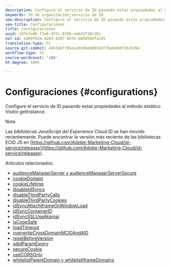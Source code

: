 ```yaml
---
description: Configure el servicio de ID pasando estas propiedades al método estático Visitor.getInstance.
keywords: ID de organización;servicio de ID
seo-description: Configure el servicio de ID pasando estas propiedades al método estático Visitor.getInstance.
seo-title: Configuraciones
title: Configuraciones
uuid: 2dfe1ed6-f3a6-4f5c-976b-eeb43738c20c
exl-id: a369f624-d263-4287-bb7e-b89d584fa245
translation-type: ht
source-git-commit: 4453ebf701ea2dc06e6093dd77be6eb0f3b2936e
workflow-type: ht
source-wordcount: '100'
ht-degree: 100%

---
```


# Configuraciones {#configurations}

Configure el servicio de ID pasando estas propiedades al método estático Visitor.getInstance.

>[!NOTE]
>
>Las *bibliotecas JavaScript del Experience Cloud ID* se han movido recientemente. Puede encontrar la versión más reciente de las bibliotecas ECID JS en [https://github.com/Adobe-Marketing-Cloud/id-service/releases](https://github.com/Adobe-Marketing-Cloud/id-service/releases).

Artículos relacionados:

+ [audienceManagerServer y audienceManagerServerSecure](subdomain-config.md)
+ [cookieDomain](cookiedomain.md)
+ [cookieLifetime](cookielifetime.md)
+ [disableIdSyncs](disableidsync.md)
+ [disableThirdPartyCalls](disablethirdpartycalls.md)
+ [disableThirdPartyCookies](disable-cookies.md)
+ [idSyncAttachIframeOnWindowLoad](idsyncattachiframeonwindowload.md)
+ [idSyncContainerID](idsyncontainerid.md)
+ [idSyncSSLUseAkamai](idsyncssluseakamai.md)
+ [isCoopSafe](coopsafe.md)
+ [loadTimeout](loadtimeout.md)
+ [overwriteCrossDomainMCIDAndAID](overwrite-visitor-id.md)
+ [resetBeforeVersion](resetbeforeversion.md)
+ [sdidParamExpiry](sdidparamexpiry.md)
+ [secureCookie](securecookie.md)
+ [useCORSOnly](use-cors-only.md)
+ [whitelistParentDomain y whitelistIframeDomains](whitelistdomain.md)

